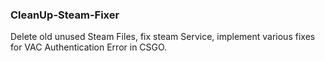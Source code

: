 ### CleanUp-Steam-Fixer
Delete old unused Steam Files, fix steam Service, implement various fixes for VAC Authentication Error in CSGO.
